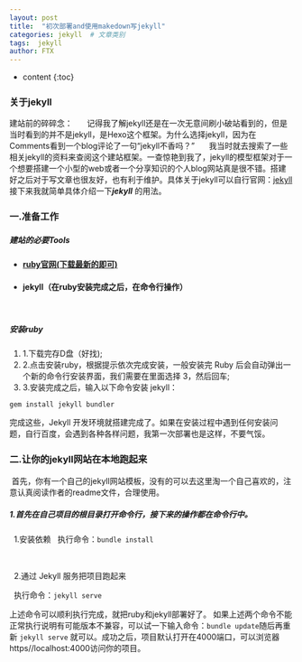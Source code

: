 ```yaml
---
layout: post
title:  "初次部署and使用makedown写jekyll"
categories: jekyll  # 文章类别
tags:  jekyll
author: FTX
---
```


* content
{:toc}

### 关于jekyll

建站前的碎碎念：
`   `记得我了解jekyll还是在一次无意间刷小破站看到的，但是当时看到的并不是jekyll，是Hexo这个框架。为什么选择jekyll，因为在Comments看到一个blog评论了一句“jekyll不香吗？”
`   `我当时就去搜索了一些相关jekyll的资料来查阅这个建站框架。一查惊艳到我了，jekyll的模型框架对于一个想要搭建一个小型的web或者一个分享知识的个人blog网站真是很不错。搭建好之后对于写文章也很友好，也有利于维护。具体关于jekyll可以自行官网：[jekyll](https://bejson.com)  接下来我就简单具体介绍一下***jekyll*** 的用法。
&nbsp;

### 一.准备工作



##### 建站的必要Tools

- #### [ruby官网(下载最新的即可)](https://rubyinstaller.org/downloads/)
- #### jekyll（在ruby安装完成之后，在命令行操作）

&nbsp;

##### 安装ruby

1. 1.下载完存D盘（好找);
2. 2.点击安装ruby，根据提示依次完成安装，一般安装完 Ruby 后会自动弹出一个新的命令行安装界面，我们需要在里面选择 3，然后回车;
3. 3.安装完成之后，输入以下命令安装 jekyll：

```
gem install jekyll bundler
```

完成这些，Jekyll 开发环境就搭建完成了。如果在安装过程中遇到任何安装问题，自行百度，会遇到各种各样问题，我第一次部署也是这样，不要气馁。&nbsp;
&nbsp;

### 二.让你的jekyll网站在本地跑起来

&nbsp;首先，你有一个自己的jekyll网站模板，没有的可以去这里淘一个自己喜欢的，注意认真阅读作者的readme文件，合理使用。

##### 1.首先在自己项目的根目录打开命令行，接下来的操作都在命令行中。

&nbsp;&nbsp;1.安装依赖
&nbsp;&nbsp;执行命令：`bundle install`

&nbsp;

&nbsp;&nbsp;2.通过 Jekyll 服务把项目跑起来

&nbsp;&nbsp;执行命令：`jekyll serve`

上述命令可以顺利执行完成，就把ruby和jekyll部署好了。
如果上述两个命令不能正常执行说明有可能版本不兼容，可以试一下输入命令：`bundle update`随后再重新 `jekyll serve` 就可以。成功之后，项目默认打开在4000端口，可以浏览器https//localhost:4000访问你的项目。